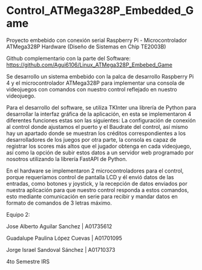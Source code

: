 # Control_ATMega328P_Embedded_Game
Proyecto embebido con conexión serial Raspberry Pi - Microcontrolador ATMega328P Hardware (Diseño de Sistemas en Chip TE2003B)

Github complementario con la parte del Software: https://github.com/Agui6106/Linux_ATMega328P_Embebed_Game


Se desarrollo un sistema embebido con la palca de desarrollo Raspberry Pi 4 y el microcontrolador ATMega328P para implementar una consola de videojuegos con comandos con nuestro control reflejado en nuestro videojuego. 

Para el desarrollo del software, se utiliza TKInter una librería de Python para desarrollar la interfaz gráfica de la aplicación, en esta  se implementaron 4 diferentes funciones estas son las siguientes: La configuración de conexión al control donde ajustamos el puerto y el Baudrate del control, así mismo hay un apartado donde se muestran los créditos correspondientes a los desarrolladores de los juegos por otra parte, la consola es capaz de registrar los scores más altos que el jugador obtenga en cada videojuego, así como la opción de subir estos datos a un servidor web programado por nosotros utilizando la librería FastAPI de Python. 

En el hardware se implementaron 2 microcontroladores para el control, porque requeríamos control de pantalla LCD y él envió datos de las entradas, como botones y joystick, y la recepción de datos enviados por nuestra aplicación para que nuestro control responda a estos comandos, esto mediante comunicación en serie para recibir y mandar datos en formato de comandos de 3 letras máximo. 

Equipo 2:

Jose Alberto Aguilar Sanchez | A01735612

Guadalupe Paulina López Cuevas | A01701095

Jorge Israel Sandoval Sánchez | A01710373

4to Semestre IRS
